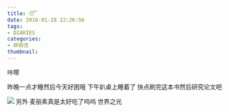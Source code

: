 ```yaml
---
title: 😴
date: 2018-01-28 22:26:56
tags: 
- DIARIES
categories: 
- 碎碎念
thumbnail:
---
```

咔嚓


昨晚一点才睡然后今天好困哦
下午趴桌上睡着了
快点刷完这本书然后研究论文吧

![](https://ws1.sinaimg.cn/large/0068SXX6ly1fnwp8t4u7zj30fe0apgmf.jpg)
另外
麦丽素真是太好吃了呜呜
世界之光
